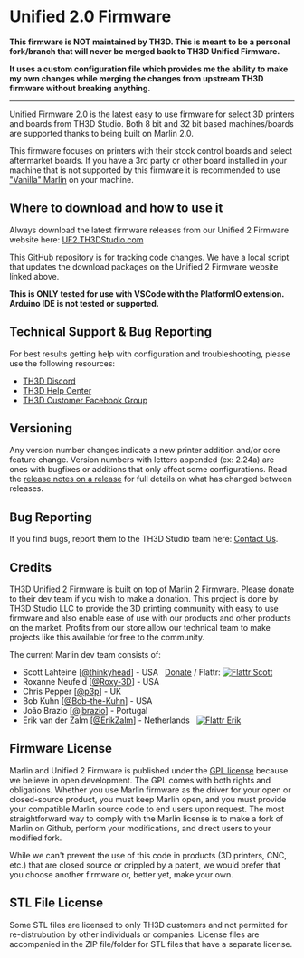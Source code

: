 # Unified 2.0 Firmware

**This firmware is NOT maintained by TH3D. This is meant to be a personal fork/branch that will never be merged back to TH3D Unified Firmware.**

**It uses a custom configuration file which provides me the ability to make my own changes while merging the changes from upstream TH3D firmware without breaking anything.**

---

Unified Firmware 2.0 is the latest easy to use firmware for select 3D printers and boards from TH3D Studio. Both 8 bit and 32 bit based machines/boards are supported thanks to being built on Marlin 2.0.

This firmware focuses on printers with their stock control boards and select aftermarket boards. If you have a 3rd party or other board installed in your machine that is not supported by this firmware it is recommended to use ["Vanilla" Marlin](https://marlinfw.org) on your machine.

## Where to download and how to use it

Always download the latest firmware releases from our Unified 2 Firmware website here: [UF2.TH3DStudio.com](http://uf2.th3dstudio.com)

This GitHub repository is for tracking code changes. We have a local script that updates the download packages on the Unified 2 Firmware website linked above.

**This is ONLY tested for use with VSCode with the PlatformIO extension. Arduino IDE is not tested or supported.**

## Technical Support & Bug Reporting

For best results getting help with configuration and troubleshooting, please use the following resources:

- [TH3D Discord](http://Discord.TH3DStudio.com)
- [TH3D Help Center](https://support.th3dstudio.com)
- [TH3D Customer Facebook Group](http://fbgroup.th3dstudio.com/)

## Versioning

Any version number changes indicate a new printer addition and/or core feature change. Version numbers with letters appended (ex: 2.24a) are ones with bugfixes or additions that only affect some configurations. Read the [release notes on a release](https://github.com/th3dstudio/UnifiedFirmware/releases) for full details on what has changed between releases.

## Bug Reporting

If you find bugs, report them to the TH3D Studio team here:  [Contact Us](https://contactus.th3dstudio.com).

## Credits

TH3D Unified 2 Firmware is built on top of Marlin 2 Firmware. Please donate to their dev team if you wish to make a donation. This project is done by TH3D Studio LLC to provide the 3D printing community with easy to use firmware and also enable ease of use with our products and other products on the market. Profits from our store allow our technical team to make projects like this available for free to the community.

The current Marlin dev team consists of:

 - Scott Lahteine [[@thinkyhead](https://github.com/thinkyhead)] - USA &nbsp; [Donate](http://www.thinkyhead.com/donate-to-marlin) / Flattr: [![Flattr Scott](http://api.flattr.com/button/flattr-badge-large.png)](https://flattr.com/submit/auto?user_id=thinkyhead&url=https://github.com/MarlinFirmware/Marlin&title=Marlin&language=&tags=github&category=software)
 - Roxanne Neufeld [[@Roxy-3D](https://github.com/Roxy-3D)] - USA
 - Chris Pepper [[@p3p](https://github.com/p3p)] - UK
 - Bob Kuhn [[@Bob-the-Kuhn](https://github.com/Bob-the-Kuhn)] - USA
 - João Brazio [[@jbrazio](https://github.com/jbrazio)] - Portugal
 - Erik van der Zalm [[@ErikZalm](https://github.com/ErikZalm)] - Netherlands &nbsp; [![Flattr Erik](http://api.flattr.com/button/flattr-badge-large.png)](https://flattr.com/submit/auto?user_id=ErikZalm&url=https://github.com/MarlinFirmware/Marlin&title=Marlin&language=&tags=github&category=software)

## Firmware License

Marlin and Unified 2 Firmware is published under the [GPL license](/LICENSE) because we believe in open development. The GPL comes with both rights and obligations. Whether you use Marlin firmware as the driver for your open or closed-source product, you must keep Marlin open, and you must provide your compatible Marlin source code to end users upon request. The most straightforward way to comply with the Marlin license is to make a fork of Marlin on Github, perform your modifications, and direct users to your modified fork.

While we can't prevent the use of this code in products (3D printers, CNC, etc.) that are closed source or crippled by a patent, we would prefer that you choose another firmware or, better yet, make your own.

## STL File License

Some STL files are licensed to only TH3D customers and not permitted for re-distrubution by other individuals or companies. License files are accompanied in the ZIP file/folder for STL files that have a separate license.